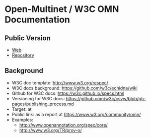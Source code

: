 # Open-Multinet / W3C OMN Documentation

## Public Version

  - [Web](http://open-multinet.github.io/playground-rspecs-ontology/)
  - [Repository](https://github.com/open-multinet/playground-rspecs-ontology/tree/gh-pages)

## Background
 - W3C doc template: http://www.w3.org/respec/
 - W3C docs background: https://github.com/w3c/echidna/wiki
 - Github for W3C docs: https://w3c.github.io/specs.html
 - Versioning for W3C docs: https://github.com/w3c/csvw/blob/gh-pages/publishing_process.md
 - Target: at
 - Public link: as a report at https://www.w3.org/community/omn/
 - Examples:
   - http://www.openannotation.org/spec/core/
   - http://www.w3.org/TR/prov-o/

